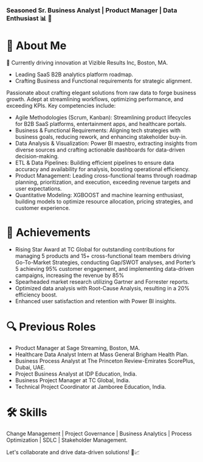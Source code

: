 ### Seasoned Sr. Business Analyst | Product Manager | Data Enthusiast 📊 👋

# 👋 About Me

🏢 Currently driving innovation at Vizible Results Inc, Boston, MA.
   - Leading SaaS B2B analytics platform roadmap.
   - Crafting Business and Functional requirements for strategic alignment.

Passionate about crafting elegant solutions from raw data to forge business growth. Adept at streamlining workflows, optimizing performance, and exceeding KPIs. Key competencies include:

- Agile Methodologies (Scrum, Kanban): Streamlining product lifecycles for B2B SaaS platforms, entertainment apps, and healthcare portals.
- Business & Functional Requirements: Aligning tech strategies with business goals, reducing rework, and enhancing stakeholder buy-in.
- Data Analysis & Visualization: Power BI maestro, extracting insights from diverse sources and crafting actionable dashboards for data-driven decision-making.
- ETL & Data Pipelines: Building efficient pipelines to ensure data accuracy and availability for analysis, boosting operational efficiency.
- Product Management: Leading cross-functional teams through roadmap planning, prioritization, and execution, exceeding revenue targets and user expectations.
- Quantitative Modeling: XGBOOST and machine learning enthusiast, building models to optimize resource allocation, pricing strategies, and customer experience.

# 🚀 Achievements

- Rising Star Award at TC Global for outstanding contributions for managing 5 products and 15+ cross-functional team members driving Go-To-Market        Strategies, conducting Gap/SWOT analyses, and Porter’s 5 achieving 95% customer engagement, and implementing data-driven campaigns, increasing the  revenue by 85%
- Spearheaded market research utilizing Gartner and Forrester reports.
- Optimized data analysis with Root-Cause Analysis, resulting in a 20% efficiency boost.
- Enhanced user satisfaction and retention with Power BI insights.

# 🔍 Previous Roles

- Product Manager at Sage Streaming, Boston, MA.
- Healthcare Data Analyst Intern at Mass General Brigham Health Plan.
- Business Process Analyst at The Princeton Review-Emirates ScorePlus, Dubai, UAE.
- Project Business Analyst at IDP Education, India.
- Business Project Manager at TC Global, India.
- Technical Project Coordinator at Jamboree Education, India.

# 🛠️ Skills

Change Management | Project Governance | Business Analytics | Process Optimization | SDLC | Stakeholder Management.

Let's collaborate and drive data-driven solutions! 💼📈
